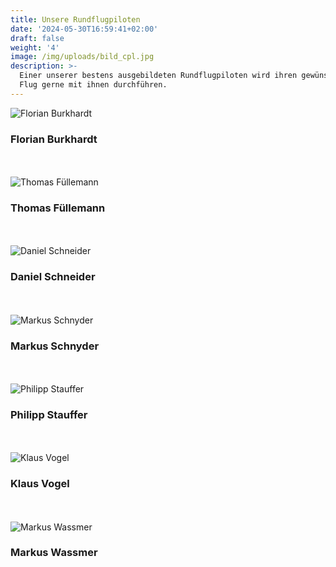 ```yaml
---
title: Unsere Rundflugpiloten
date: '2024-05-30T16:59:41+02:00'
draft: false
weight: '4'
image: /img/uploads/bild_cpl.jpg
description: >-
  Einer unserer bestens ausgebildeten Rundflugpiloten wird ihren gewünschten
  Flug gerne mit ihnen durchführen.
---
```

![Florian Burkhardt](/img/uploads/bild_burkhardt.jpg)

### Florian Burkhardt
\
\
![Thomas Füllemann](/img/uploads/fuellemann.jpg)

### Thomas Füllemann
\
\
![Daniel Schneider](/img/uploads/rfp_dani_schneider.jpg)

### Daniel Schneider
\
\
![Markus Schnyder](/img/uploads/schnyder.jpg)

### Markus Schnyder
\
\
![Philipp Stauffer](/img/uploads/stauffer.jpg)

### Philipp Stauffer
\
\
![Klaus Vogel](/img/uploads/rfp_klausvogel.jpg)

### Klaus Vogel
\
\
![Markus Wassmer](/img/uploads/wasmer.jpg)

### Markus Wassmer
